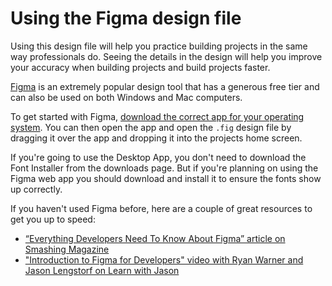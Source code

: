 # Using the Figma design file

Using this design file will help you practice building projects in the same way professionals do. Seeing the details in the design will help you improve your accuracy when building projects and build projects faster.

[Figma](https://www.figma.com/) is an extremely popular design tool that has a generous free tier and can also be used on both Windows and Mac computers.

To get started with Figma, [download the correct app for your operating system](https://www.figma.com/downloads/). You can then open the app and open the `.fig` design file by dragging it over the app and dropping it into the projects home screen.

If you're going to use the Desktop App, you don't need to download the Font Installer from the downloads page. But if you're planning on using the Figma web app you should download and install it to ensure the fonts show up correctly.

If you haven't used Figma before, here are a couple of great resources to get you up to speed: 

- [“Everything Developers Need To Know About Figma” article on Smashing Magazine](https://www.smashingmagazine.com/2020/09/figma-developers-guide/)
- ["Introduction to Figma for Developers" video with Ryan Warner and Jason Lengstorf on Learn with Jason](https://www.learnwithjason.dev/introduction-to-figma-for-developers)
